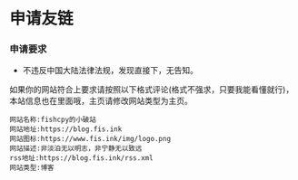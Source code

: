 # 申请友链
### 申请要求
- 不违反中国大陆法律法规，发现直接下，无告知。

如果你的网站符合上要求请按照以下格式评论(格式不强求，只要我能看懂就行)，本站信息也在里面哦，主页请修改网站类型为主页。
```
网站名称:fishcpy的小破站
网站地址:https://blog.fis.ink
网站图标:https://www.fis.ink/img/logo.png
网站描述:非淡泊无以明志，非宁静无以致远
rss地址:https://blog.fis.ink/rss.xml
网站类型:博客

```
